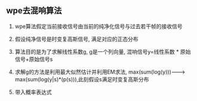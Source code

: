 ## wpe去混响算法

1. wpe算法假定当前接收信号由当前的纯净化信号与过去若干帧的接收信号

2. 假设纯净信号是时变复高斯信号, 满足对应的正态分布

3. 算法目的是为了求解线性系数g, g是一个列向量, 混响信号y=线性系数 * 原始信号+原始信号s

4. 求解g的方法是利用最大似然估计并利用EM求法, max(sum(log(y)))---> max(sum(log(y|s)*(p(s))),此刻假设s满足时变复高斯分布

5. 带入概率表达式